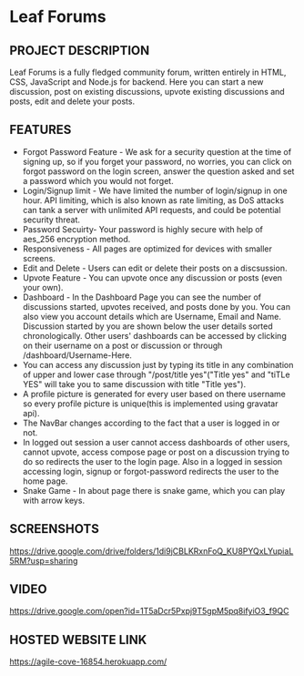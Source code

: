 # Leaf Forums

## PROJECT DESCRIPTION

Leaf Forums is a fully fledged community forum, written entirely in HTML, CSS, JavaScript and Node.js for backend.
Here you can start a new discussion, post on existing discussions, upvote existing discussions and posts, edit and delete your posts.

## FEATURES
 
* Forgot Password Feature - We ask for a security question at the time of signing up, so if you forget your password, no worries, you can click on forgot password on the login screen, answer the question asked and set a password which you would not forget.
* Login/Signup limit - We have limited the number of login/signup in one hour. API limiting, which is also known as rate limiting, as DoS attacks can tank a server with unlimited API requests, and could be potential security threat.
* Password Secuirty- Your password is highly secure with help of aes_256 encryption method.
* Responsiveness - All pages are optimized for devices with smaller screens.
* Edit and Delete - Users can edit or delete their posts on a discsussion.
* Upvote Feature - You can upvote once any discussion or posts (even your own).
* Dashboard - In the Dashboard Page you can see the number of discussions started, upvotes received, and posts done by you. You can also view you account details which are Username, Email and Name. Discussion started by you are shown below the user details sorted chronologically. Other users' dashboards can be accessed by clicking on their username on a post or discussion or through /dashboard/Username-Here.
* You can access any discussion just by typing its title in any combination of upper and lower case through "/post/title yes"("Title yes" and "tiTLe YES" will take you to same discussion with title "Title yes").
* A profile picture is generated for every user based on there username so every profile picture is unique(this is implemented using gravatar api).
* The NavBar changes according to the fact that a user is logged in or not.
* In logged out session a user cannot access dashboards of other users, cannot upvote, access compose page or post on a discussion trying to do so redirects the user to the login page. Also in a logged in session accessing login, signup or forgot-password redirects the user to the home page.
* Snake Game - In about page there is snake game, which you can play with arrow keys.
## SCREENSHOTS

https://drive.google.com/drive/folders/1di9jCBLKRxnFoQ_KU8PYQxLYupiaL5RM?usp=sharing

## VIDEO

https://drive.google.com/open?id=1T5aDcr5Pxpj9T5gpM5pq8ifyiO3_f9QC

## HOSTED WEBSITE LINK

https://agile-cove-16854.herokuapp.com/
